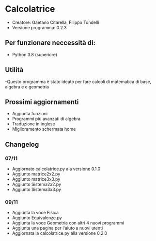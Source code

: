 # Calcolatrice
- Creatore: Gaetano Citarella, Filippo Tondelli
- Versione programma: 0.2.3
## Per funzionare neccessità di:
- Python 3.8 (superiore)
## Utilità
-Questo programma è stato ideato per fare calcoli di matematica di base, algebra e e geometria
## Prossimi aggiornamenti
- Aggiunta funzioni
- Programmi più avanzati di algebra
- Traduzione in inglese
- Miglioramento schermata home
## Changelog
### 07/11
- Aggiornato calcolatrice.py ala versione 0.1.0
- Aggiunto matrice2x2.py
- Aggiunto matrice3x3.py
- Aggiunto Sistema2x2.py
- Aggiunto Sistema3x3.py
### 09/11
- Aggiunta la voce Fisica
- Aggiunto Equivalenze.py
- Aggiunta la voce Geometria con altri 4 nuovi programmi
- Aggiunta una pagina per l'aiuto a nuovi utenti
- Aggiornata la calcolatrice.py alla versione 0.2.0

